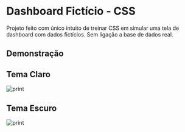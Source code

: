# Dashboard Fictício - CSS

Projeto feito com único intuito de treinar CSS em simular uma tela de dashboard com dados fictícios. Sem ligação a base de dados real.


## Demonstração

## Tema Claro

![print](https://github.com/ivanlima096/dashboard-ss/assets/112594906/a3bdfbee-b7ac-490c-8887-9d67b1d9193d)


## Tema Escuro

![print](https://github.com/ivanlima096/dashboard-ss/assets/112594906/e34b547a-8988-4a8d-95e6-733d3132e3ee)
